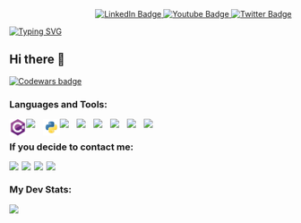 <div id="badges" align="right">
  <a href="your-linkedin-URL">
    <img src="https://img.shields.io/badge/LinkedIn-blue?style=for-the-badge&logo=linkedin&logoColor=white" alt="LinkedIn Badge"/>
  </a>
  <a href="your-youtube-URL">
    <img src="https://img.shields.io/badge/YouTube-red?style=for-the-badge&logo=youtube&logoColor=white" alt="Youtube Badge"/>
  </a>
  <a href="your-twitter-URL">
    <img src="https://img.shields.io/badge/Twitter-blue?style=for-the-badge&logo=twitter&logoColor=white" alt="Twitter Badge"/>
  </a>
</div>

[![Typing SVG](https://readme-typing-svg.herokuapp.com/?font=&size=25&pause=1000&color=5227b7&width=435&lines=Another+random+github+profile...;kkqpex)](https://git.io/typing-svg)

## Hi there 👋
[![Codewars badge](https://www.codewars.com/users/kkqpexdev/badges/large)](https://www.codewars.com/users/kkqpexdev)
<!-- - ⚡ I
- 🚀 I -->

### Languages and Tools:

[<img align="left" width="30px" src="https://raw.githubusercontent.com/devicons/devicon/master/icons/csharp/csharp-original.svg"/>][CS]
[<img align="left" width="30px" src="https://cdn3.iconfinder.com/data/icons/social-media-2169/24/social_media_social_media_logo_dot_net-256.png"/>][DotNet]
[<img align="left" width="30px" src="https://raw.githubusercontent.com/github/explore/80688e429a7d4ef2fca1e82350fe8e3517d3494d/topics/python/python.png"/>][Python]
[<img align="left" width="30px" src="https://www.saashub.com/images/app/service_logos/19/1e0d827a9c4c/large.png?1541972415"/>][IDA]
[<img align="left" width="30px" src="https://cdn1.iconfinder.com/data/icons/hawcons/32/700048-icon-89-document-file-sql-256.png"/>][SQL]
[<img align="left" width="30px" src="https://cdn3.iconfinder.com/data/icons/logos-brands-3/24/logo_brand_brands_logos_linux-256.png"/>][Linux]
[<img align="left" width="30px" src="https://cdn3.iconfinder.com/data/icons/social-media-2169/24/social_media_social_media_logo_git-256.png"/>][Git]
[<img align="left" width="30px" src="https://cdn4.iconfinder.com/data/icons/social-media-logos-6/512/71-github-256.png"/>][Github]
[<img align="left" width="30px" src="https://cdn1.iconfinder.com/data/icons/metro-ui-dock-icon-set--icons-by-dakirby/256/Command_Prompt.png"/>][cmd]
<br />

### If you decide to contact me:
[<img align="left" width="22px" src="https://cdn4.iconfinder.com/data/icons/miu-flat-social/60/mail-256.png"/>][Mail]
[<img align="left" width="22px" src="https://cdn4.iconfinder.com/data/icons/social-media-flat-7/64/Social-media_VK-256.png"/>][Vk]
[<img align="left" width="22px" src="https://cdn3.iconfinder.com/data/icons/social-icons-33/512/Telegram-256.png"/>][Telegram]
[<img align="left" width="24px" src="https://cdn0.iconfinder.com/data/icons/free-social-media-set/24/discord-256.png"/>][Discord]
<br />


### My Dev Stats:
<img align='left' width=47% src="https://github-readme-stats.vercel.app/api?username=kkqpex&count_private=true&show_icons=true&include_all_commits=true;&theme=omni" />



[Mail]: mailto:
[Vk]: https://vk.com/
[Telegram]: https://t.me/
[Discord]:  https://discordapp.com/users/

[CS]: https://learn.microsoft.com/en-us/dotnet/csharp/
[DotNet]: https://dotnet.microsoft.com/en-us/
[IDA]: https://hex-rays.com/ida-pro/
[Python]: https://www.python.org
[Github]: https://github.com/github
[Git]: https://git-scm.com
[cmd]: https://docs.microsoft.com/en-us/windows-server/administration/windows-commands/windows-commands
[Linux]: https://www.linux.org
[SQL]: https://en.wikipedia.org/wiki/SQL
